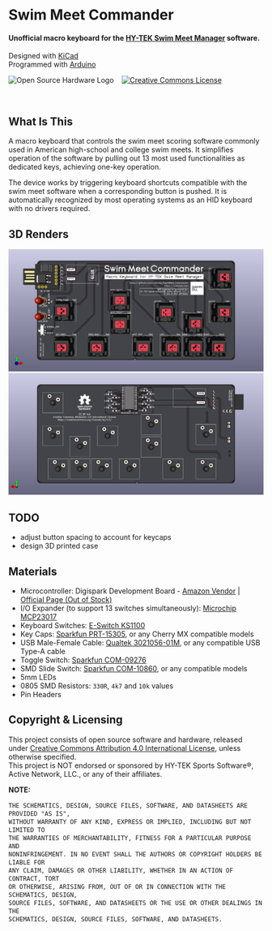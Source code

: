 # Swim Meet Commander
#### Unofficial macro keyboard for the [HY-TEK Swim Meet Manager](https://hytek.active.com/swim-meet-software.html) software.
Designed with [KiCad](https://www.kicad-pcb.org/)   
Programmed with [Arduino](https://www.arduino.cc/)   

![Open Source Hardware Logo](https://i2.wp.com/www.oshwa.org/wp-content/uploads/2014/03/oshw-logo-100-px.png) &nbsp;&nbsp;
<a rel="license" href="http://creativecommons.org/licenses/by/4.0/"><img alt="Creative Commons License" style="border-width:0" src="https://i.creativecommons.org/l/by/4.0/88x31.png" /></a>

<br/>

## What Is This
A macro keyboard that controls the swim meet scoring software commonly used in American high-school and college swim meets. It simplifies operation of the software by pulling out 13 most used functionalities as dedicated keys, achieving one-key operation.

The device works by triggering keyboard shortcuts compatible with the swim meet software when a corresponding button is pushed. It is automatically recognized by most operating systems as an HID keyboard with no drivers required.

## 3D Renders
![PCB 3D Rendering, Front](3d_renders/pcb3d_f_asm.png)
![PCB 3D Rendering, Back](3d_renders/pcb3d_b_asm.png)

## TODO
* adjust button spacing to account for keycaps
* design 3D printed case

## Materials

* Microcontroller: Digispark Development Board - [Amazon Vendor](https://www.amazon.com/DAOKI-Digispark-Kickstarter-ATTINY85-Development/dp/B01MDUHSWO) | [Official Page (Out of Stock)](http://digistump.com/products/1)
* I/O Expander (to support 13 switches simultaneously): [Microchip MCP23017](https://www.digikey.com/product-detail/en/MCP23017T-E%2fSO/MCP23017T-E%2fSOCT-ND/5358289/)
* Keyboard Switches: [E-Switch KS1100](https://www.digikey.com/product-detail/en/KS1100OA1AF060/EG5505-ND/7364301/)
* Key Caps: [Sparkfun PRT-15305](https://www.sparkfun.com/products/15305), or any Cherry MX compatible models   
* USB Male-Female Cable: [Qualtek 3021056-01M](https://www.digikey.com/product-detail/en/3021056-01M/Q1104-ND/7795306/), or any compatible USB Type-A cable   
* Toggle Switch: [Sparkfun COM-09276](https://www.sparkfun.com/products/9276)
* SMD Slide Switch: [Sparkfun COM-10860](https://www.sparkfun.com/products/10860), or any compatible models
* 5mm LEDs
* 0805 SMD Resistors: `330R`, `4k7` and `10k` values
* Pin Headers

## Copyright & Licensing

This project consists of open source software and hardware, released under [Creative Commons Attribution 4.0 International License](http://creativecommons.org/licenses/by/4.0/), unless otherwise specified.   
This project is NOT endorsed or sponsored by HY-TEK Sports Software®, Active Network, LLC., or any of their affiliates.

**NOTE:**
```
THE SCHEMATICS, DESIGN, SOURCE FILES, SOFTWARE, AND DATASHEETS ARE PROVIDED "AS IS",
WITHOUT WARRANTY OF ANY KIND, EXPRESS OR IMPLIED, INCLUDING BUT NOT LIMITED TO
THE WARRANTIES OF MERCHANTABILITY, FITNESS FOR A PARTICULAR PURPOSE AND
NONINFRINGEMENT. IN NO EVENT SHALL THE AUTHORS OR COPYRIGHT HOLDERS BE LIABLE FOR
ANY CLAIM, DAMAGES OR OTHER LIABILITY, WHETHER IN AN ACTION OF CONTRACT, TORT
OR OTHERWISE, ARISING FROM, OUT OF OR IN CONNECTION WITH THE SCHEMATICS, DESIGN,
SOURCE FILES, SOFTWARE, AND DATASHEETS OR THE USE OR OTHER DEALINGS IN THE
SCHEMATICS, DESIGN, SOURCE FILES, SOFTWARE, AND DATASHEETS.
 ```
